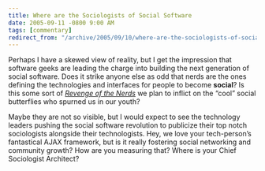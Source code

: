 ```yaml
---
title: Where are the Sociologists of Social Software
date: 2005-09-11 -0800 9:00 AM
tags: [commentary]
redirect_from: "/archive/2005/09/10/where-are-the-sociologists-of-social-software.aspx/"
---
```


Perhaps I have a skewed view of reality, but I get the impression that software geeks are leading the charge into building the next generation of social software. Does it strike anyone else as odd that nerds are the ones defining the technologies and interfaces for people to become **social**? Is this some sort of *[Revenge of the Nerds](http://www.imdb.com/title/tt0088000/)* we plan to inflict on the “cool” social butterflies who spurned us in our youth?

Maybe they are not so visible, but I would expect to see the technology leaders pushing the social software revolution to publicize their top notch sociologists alongside their technologists. Hey, we love your tech-person’s fantastical AJAX framework, but is it really fostering social networking and community growth? How are you measuring that? Where is
your Chief Sociologist Architect?
